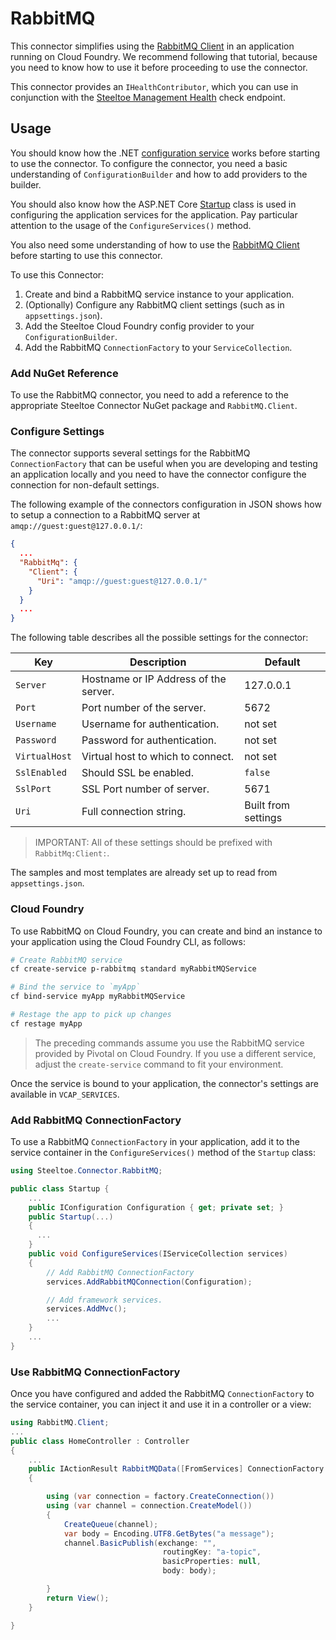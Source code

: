 # RabbitMQ

This connector simplifies using the [RabbitMQ Client](https://www.rabbitmq.com/tutorials/tutorial-one-dotnet.html) in an application running on Cloud Foundry. We recommend following that tutorial, because you need to know how to use it before proceeding to use the connector.

This connector provides an `IHealthContributor`, which you can use in conjunction with the [Steeltoe Management Health](../management/health.html) check endpoint.

## Usage

You should know how the .NET [configuration service](https://docs.microsoft.com/en-us/aspnet/core/fundamentals/configuration) works before starting to use the connector. To configure the connector, you need a basic understanding of `ConfigurationBuilder` and how to add providers to the builder.

You should also know how the ASP.NET Core [Startup](https://docs.microsoft.com/en-us/aspnet/core/fundamentals/startup) class is used in configuring the application services for the application. Pay particular attention to the usage of the `ConfigureServices()` method.

You also need some understanding of how to use the [RabbitMQ Client](https://www.rabbitmq.com/tutorials/tutorial-one-dotnet.html) before starting to use this connector.

To use this Connector:

1. Create and bind a RabbitMQ service instance to your application.
1. (Optionally) Configure any RabbitMQ client settings (such as in `appsettings.json`).
1. Add the Steeltoe Cloud Foundry config provider to your `ConfigurationBuilder`.
1. Add the RabbitMQ `ConnectionFactory` to your `ServiceCollection`.

### Add NuGet Reference

To use the RabbitMQ connector, you need to add a reference to the appropriate Steeltoe Connector NuGet package and `RabbitMQ.Client`.

### Configure Settings

The connector supports several settings for the RabbitMQ `ConnectionFactory` that can be useful when you are developing and testing an application locally and you need to have the connector configure the connection for non-default settings.

The following example of the connectors configuration in JSON shows how to setup a connection to a RabbitMQ server at `amqp://guest:guest@127.0.0.1/`:

```json
{
  ...
  "RabbitMq": {
    "Client": {
      "Uri": "amqp://guest:guest@127.0.0.1/"
    }
  }
  ...
}
```

The following table describes all the possible settings for the connector:

| Key | Description | Default |
| --- | --- | --- |
| `Server` | Hostname or IP Address of the server. | 127.0.0.1 |
| `Port` | Port number of the server. | 5672 |
| `Username` | Username for authentication. | not set |
| `Password` | Password for authentication. | not set |
| `VirtualHost` | Virtual host to which to connect. | not set |
| `SslEnabled` | Should SSL be enabled. | `false` |
| `SslPort` | SSL Port number of server. | 5671 |
| `Uri` | Full connection string. | Built from settings |

>IMPORTANT: All of these settings should be prefixed with `RabbitMq:Client:`.

The samples and most templates are already set up to read from `appsettings.json`.

### Cloud Foundry

To use RabbitMQ on Cloud Foundry, you can create and bind an instance to your application using the Cloud Foundry CLI, as follows:

```bash
# Create RabbitMQ service
cf create-service p-rabbitmq standard myRabbitMQService

# Bind the service to `myApp`
cf bind-service myApp myRabbitMQService

# Restage the app to pick up changes
cf restage myApp
```

>The preceding commands assume you use the RabbitMQ service provided by Pivotal on Cloud Foundry. If you use a different service, adjust the `create-service` command to fit your environment.

Once the service is bound to your application, the connector's settings are available in `VCAP_SERVICES`.

### Add RabbitMQ ConnectionFactory

To use a RabbitMQ `ConnectionFactory` in your application, add it to the service container in the `ConfigureServices()` method of the `Startup` class:

```csharp
using Steeltoe.Connector.RabbitMQ;

public class Startup {
    ...
    public IConfiguration Configuration { get; private set; }
    public Startup(...)
    {
      ...
    }
    public void ConfigureServices(IServiceCollection services)
    {
        // Add RabbitMQ ConnectionFactory
        services.AddRabbitMQConnection(Configuration);

        // Add framework services.
        services.AddMvc();
        ...
    }
    ...
}
```

### Use RabbitMQ ConnectionFactory

Once you have configured and added the RabbitMQ `ConnectionFactory` to the service container, you can inject it and use it in a controller or a view:

```csharp
using RabbitMQ.Client;
...
public class HomeController : Controller
{
    ...
    public IActionResult RabbitMQData([FromServices] ConnectionFactory factory)
    {

        using (var connection = factory.CreateConnection())
        using (var channel = connection.CreateModel())
        {
            CreateQueue(channel);
            var body = Encoding.UTF8.GetBytes("a message");
            channel.BasicPublish(exchange: "",
                                  routingKey: "a-topic",
                                  basicProperties: null,
                                  body: body);

        }
        return View();
    }

}
```
